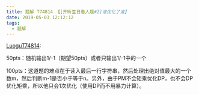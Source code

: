 ```yaml
---
title: 题解 T74814 【[开昕生日愚人题#2]谁优化了谁】
date: 2019-05-03 12:12:12
tags: 
  - 题解
---
```


[LuoguT74814](https://www.luogu.org/problemnew/show/T74814):

50pts：随机输出1/-1（期望50pts）或者只输出1/-1中的一个

100pts：这道题的难点在于读入最后一行字符串，然后处理出绝对值最大的一个数m，然后判断m-1是否小于等于n。另外，由于PM不会矩乘优化DP，也不会DP优化矩乘，所以他只会1次优化（使用DP而不用暴力计算）。